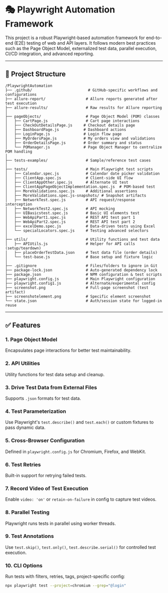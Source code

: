 # 🎭 Playwright Automation Framework

This project is a robust Playwright-based automation framework for end-to-end (E2E) testing of web and API layers. It follows modern best practices such as the Page Object Model, externalized test data, parallel execution, CI/CD integration, and advanced reporting.

---

## 📂 Project Structure

```
/PlaywrightAutomation
├── .github/                         # GitHub-specific workflows and configurations
├── allure-report/                  # Allure reports generated after test execution
├── allure-results/                 # Raw results for Allure reporting
│
├── pageObjects/                    # Page Object Model (POM) classes
│   ├── CartPage.js                 # Cart page interactions
│   ├── CheckOutDetailsPage.js     # Checkout details page
│   ├── DashboardPage.js           # Dashboard actions
│   ├── LoginPage.js               # Login flow page
│   ├── MyOrdersPage.js            # My orders view and validations
│   ├── OrderDetailsPage.js        # Order summary and status
│   └── POManager.js               # Page Object Manager to centralize POM handling
│
├── tests-examples/                 # Sample/reference test cases
│
├── tests/                          # Main Playwright test scripts
│   ├── Calendar.spec.js            # Calendar date picker validation
│   ├── ClientApp.spec.js           # Client-side UI flow
│   ├── ClientAppOther.spec.js      # Alternate UI test
│   ├── ClientAppPageObjectImplementation.spec.js  # POM-based test
│   ├── MoreValidations.spec.js     # Additional assertions
│   ├── MoreValidations.spec.js-snapshots/ # Snapshot artifacts
│   ├── NetworkTest.spec.js         # API request/response interception
│   ├── NetworkTest2.spec.js        # API mocking
│   ├── UIBasicstest.spec.js        # Basic UI elements test
│   ├── WebApiPart1.spec.js         # REST API test part 1
│   ├── WebApiPart2.spec.js         # REST API test part 2
│   ├── excelDemo.spec.js           # Data-driven tests using Excel
│   └── specialLocators.spec.js     # Testing advanced selectors
│
├── utils/                          # Utility functions and test data
│   ├── APIUtils.js                 # Helper for API calls (setup/teardown)
│   ├── placeOrderTestData.json     # Test data file (order details)
│   └── test-base.js                # Base setup and fixture logic
│
├── .gitignore                      # Files/folders to ignore in Git
├── package-lock.json               # Auto-generated dependency lock
├── package.json                    # NPM configuration & test scripts
├── playwright.config.js            # Main Playwright configuration
├── playwright.config1.js           # Alternate/experimental config
├── screenshot.png                  # Full-page screenshot (test artifact)
├── screenshotelement.png           # Specific element screenshot
└── state.json                      # Auth/session state for logged-in reuse
```

---

## ✅ Features

### 1. Page Object Model
Encapsulates page interactions for better test maintainability.  

### 2. API Utilities
Utility functions for test data setup and cleanup.

### 3. Drive Test Data from External Files
Supports `.json` formats for test data.  

### 4. Test Parameterization
Use Playwright's `test.describe()` and `test.each()` or custom fixtures to pass dynamic data.  

### 5. Cross-Browser Configuration
Defined in `playwright.config.js` for Chromium, Firefox, and WebKit.  

### 6. Test Retries
Built-in support for retrying failed tests.

### 7. Record Video of Test Execution
Enable `video: 'on'` or `retain-on-failure` in config to capture test videos.

### 8. Parallel Testing
Playwright runs tests in parallel using worker threads.  

### 9. Test Annotations
Use `test.skip()`, `test.only()`, `test.describe.serial()` for controlled test execution.

### 10. CLI Options
Run tests with filters, retries, tags, project-specific config:
```bash
npx playwright test --project=chromium --grep="@login"
